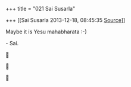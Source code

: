 +++
title = "021 Sai Susarla"

+++
[[Sai Susarla	2013-12-18, 08:45:35 [Source](https://groups.google.com/g/samskrita/c/Hd_Xp7QZ3ZM)]]



Maybe it is Yesu mahabharata :-)  

\- Sai.  

  
  







